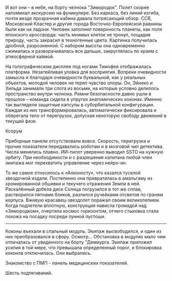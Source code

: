 И вот они – в небе, на борту челнока "Зимородок". Полет скорее напоминал экскурсию на фуникулере. Без каркаса, без линий изгиба, почти везде прозрачная кабина давала потрясающий обзор. ССВ, Московский Кластер и другие города Восточно-Европейской равнины были как на ладони. Человек заполнил поверхность планеты, как поля японского кроссворда: часть мнимых клеток не тронул, пощадив природу, часть закрасил в техногенные цвета. Картинка получилась дробной, разрозненной. С набором высоты она одновременно сжималась и разворачивалась все дальше, закруглялась по краям с атмосферной каймой.

На голографическом дисплее под ногами Тимофея отображалась платформа. Незатейливая уловка для восприятия. Вопреки очевидности замысла и благодаря очевидности буквальной, как у реальных объектов, молодой человек не терял чувство опоры. Он, Эйнеко и Хильда занимали три слота из восьми, на которые условно делилось пространство внутри челнока. Ремни безопасности давно ушли в прошлое – команда сидела в упругих анатомических коконах. Именно так выглядели защитные капсулы в суборбитальной конфигурации. Каждая из них трансформировалась, автоматически фиксировала и оберегала тело от перегрузок, допуская некоторую свободу движений в текущей фазе.

Ксорум

Приборные панели отсутствовали вовсе. Скорость, перегрузка и прочие показатели передавались роботам и в мозговой чип детектива. Числа менялись плавно. ИИ-пилот уверенно выводил SSTO на нужную орбиту. При необходимости и с разрешения капитана любой член экипажа мог перехватить управление через нейро-ин. 

То же самое относилось к «Алконосту», что казался тусклой звездочкой издали. Постепенно она превратилась в амальгаму из хромированной обшивки и текучего отражения Земли в ней. Раскалённый добела диск Солнца погрузился в тот же сплав, растворился пятнами бликов, разлился ручейками отсветов по граням корпуса. Вживую красавец-звездолет поражал своим великолепием. Когда подлетели вплотную, конструкция нависла громадой над «Зимородком», очертила космос горизонтом, отчего стыковка стала похожа на посадку посреди лунной пустоши.

---
Коконы въехали в спальный модуль. Экипаж высвободился, и один из них преобразовался в сферу. Осмотр... Обстановка в модулях мало чем отличалась от увиденного на борту "Демиурга.
Экипаж приложил усилия в той мере, что превышала определенный порог, и блокировка коконов отключилась. Они выбрались.

Знакомство с ПМП - панель медицинских показателей.

Шесть подтягиваний.